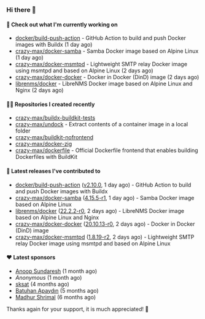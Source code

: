 ### Hi there 👋

#### 👷 Check out what I'm currently working on

- [docker/build-push-action](https://github.com/docker/build-push-action) - GitHub Action to build and push Docker images with Buildx (1 day ago)
- [crazy-max/docker-samba](https://github.com/crazy-max/docker-samba) - Samba Docker image based on Alpine Linux (1 day ago)
- [crazy-max/docker-msmtpd](https://github.com/crazy-max/docker-msmtpd) - Lightweight SMTP relay Docker image using msmtpd and based on Alpine Linux (2 days ago)
- [crazy-max/docker-docker](https://github.com/crazy-max/docker-docker) - Docker in Docker (DinD) image (2 days ago)
- [librenms/docker](https://github.com/librenms/docker) - LibreNMS Docker image based on Alpine Linux and Nginx (2 days ago)

#### 👨‍💻 Repositories I created recently

- [crazy-max/buildx-buildkit-tests](https://github.com/crazy-max/buildx-buildkit-tests)
- [crazy-max/undock](https://github.com/crazy-max/undock) - Extract contents of a container image in a local folder
- [crazy-max/buildkit-nofrontend](https://github.com/crazy-max/buildkit-nofrontend)
- [crazy-max/docker-zig](https://github.com/crazy-max/docker-zig)
- [crazy-max/dockerfile](https://github.com/crazy-max/dockerfile) - Official Dockerfile frontend that enables building Dockerfiles with BuildKit

#### 🚀 Latest releases I've contributed to

- [docker/build-push-action](https://github.com/docker/build-push-action) ([v2.10.0](https://github.com/docker/build-push-action/releases/tag/v2.10.0), 1 day ago) - GitHub Action to build and push Docker images with Buildx
- [crazy-max/docker-samba](https://github.com/crazy-max/docker-samba) ([4.15.5-r1](https://github.com/crazy-max/docker-samba/releases/tag/4.15.5-r1), 1 day ago) - Samba Docker image based on Alpine Linux
- [librenms/docker](https://github.com/librenms/docker) ([22.2.2-r0](https://github.com/librenms/docker/releases/tag/22.2.2-r0), 2 days ago) - LibreNMS Docker image based on Alpine Linux and Nginx
- [crazy-max/docker-docker](https://github.com/crazy-max/docker-docker) ([20.10.13-r0](https://github.com/crazy-max/docker-docker/releases/tag/20.10.13-r0), 2 days ago) - Docker in Docker (DinD) image
- [crazy-max/docker-msmtpd](https://github.com/crazy-max/docker-msmtpd) ([1.8.19-r2](https://github.com/crazy-max/docker-msmtpd/releases/tag/1.8.19-r2), 2 days ago) - Lightweight SMTP relay Docker image using msmtpd and based on Alpine Linux

#### ❤️ Latest sponsors
- [Anoop Sundaresh](https://github.com/theryecatcher) (1 month ago)
- _Anonymous_ (1 month ago)
- [sksat](https://github.com/sksat) (4 months ago)
- [Batuhan Apaydın](https://github.com/developer-guy) (5 months ago)
- [Madhur Shrimal](https://github.com/shrimalmadhur) (6 months ago)

Thanks again for your support, it is much appreciated! 🙏
